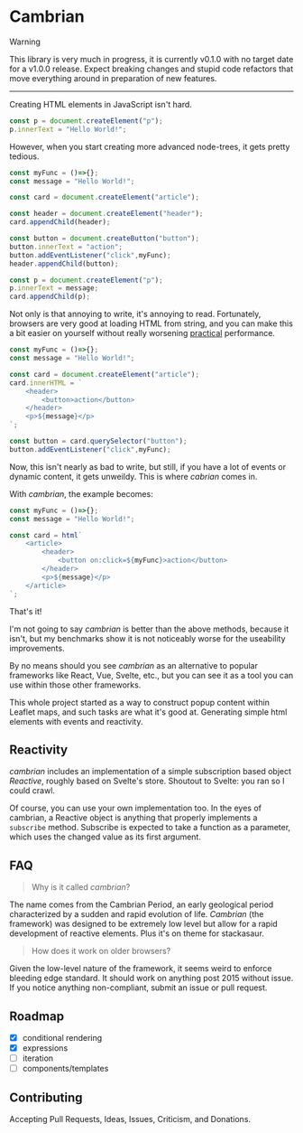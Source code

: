 # Cambrian
> [!WARNING]
> This library is very much in progress, it is currently v0.1.0 with no target 
> date for a v1.0.0 release. Expect breaking changes and stupid code refactors
> that move everything around in preparation of new features.
---
Creating HTML elements in JavaScript isn't hard.

```js
const p = document.createElement("p");
p.innerText = "Hello World!";
```

However, when you start creating more advanced node-trees, it gets pretty tedious.

```js
const myFunc = ()=>{};
const message = "Hello World!";

const card = document.createElement("article");

const header = document.createElement("header");
card.appendChild(header);

const button = document.createButton("button");
button.innerText = "action";
button.addEventListener("click",myFunc);
header.appendChild(button);

const p = document.createElement("p");
p.innerText = message;
card.appendChild(p);

```

Not only is that annoying to write, it's annoying to read. Fortunately, browsers are very good at loading HTML from string, and you can make this a bit easier on yourself without really worsening <u title="">practical</u> performance.

```js
const myFunc = ()=>{};
const message = "Hello World!";

const card = document.createElement("article");
card.innerHTML = `
    <header>
        <button>action</button>
    </header>
    <p>${message}</p>
`;

const button = card.querySelector("button");
button.addEventListener("click",myFunc);
```

Now, this isn't nearly as bad to write, but still, if you have a lot of events or dynamic content, it gets unweildy. This is where _cabrian_ comes in.

With _cambrian_, the example becomes:

```js
const myFunc = ()=>{};
const message = "Hello World!";

const card = html`
    <article>
        <header>
            <button on:click=${myFunc}>action</button>
        </header>
        <p>${message}</p> 
    </article>
`;
```

That's it!

I'm not going to say _cambrian_ is better than the above methods, because it isn't, but my benchmarks show it is not noticeably worse for the useability improvements.

By no means should you see _cambrian_ as an alternative to popular frameworks like React, Vue, Svelte, etc., but you can see it as a tool you can use within those other frameworks. 

This whole project started as a way to construct popup content within Leaflet maps, and such tasks are what it's good at. Generating simple html elements with events and reactivity.

## Reactivity
_cambrian_ includes an implementation of a simple subscription based object _Reactive_, roughly based on Svelte's store. Shoutout to Svelte: you ran so I could crawl.

Of course, you can use your own implementation too. In the eyes of cambrian, a Reactive object is anything that properly implements a `subscribe` method. Subscribe is expected to take a function as a parameter, which uses the changed value as its first argument.

## FAQ
> Why is it called _cambrian_?

The name comes from the Cambrian Period, an early geological period characterized by a sudden and rapid evolution of life. _Cambrian_ (the framework) was designed to be extremely low level but allow for a rapid development of reactive elements. Plus it's on theme for stackasaur.

> How does it work on older browsers?

Given the low-level nature of the framework, it seems weird to enforce bleeding edge standard. It should work on anything post 2015 without issue. If you notice anything non-compliant, submit an issue or pull request.

## Roadmap
 - [x] conditional rendering
 - [x] expressions
 - [ ] iteration
 - [ ] components/templates

## Contributing

Accepting Pull Requests, Ideas, Issues, Criticism, and Donations.
